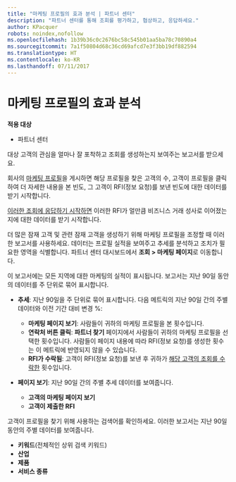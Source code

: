 ```yaml
---
title: "마케팅 프로필의 효과 분석 | 파트너 센터"
description: "파트너 센터를 통해 조회를 평가하고, 협상하고, 응답하세요."
author: KPacquer
robots: noindex,nofollow
ms.openlocfilehash: 1b39b36c0c2676bc58c545b01aa5ba78c70890a4
ms.sourcegitcommit: 7a1f50804d68c36cd69afcd7e3f3bb19df882594
ms.translationtype: HT
ms.contentlocale: ko-KR
ms.lasthandoff: 07/11/2017
---
```

# <a name="analyze-the-effectiveness-of-your-marketing-profile"></a>마케팅 프로필의 효과 분석
<!-- 
https://go.microsoft.com/fwlink/?linkid=849120
-->

**적용 대상**

-  파트너 센터

대상 고객의 관심을 얼마나 잘 포착하고 조회를 생성하는지 보여주는 보고서를 받으세요.

회사의 [마케팅 프로필](create-a-marketing-profile.md)을 게시하면 해당 프로필을 찾은 고객의 수, 고객이 프로필을 클릭하여 더 자세한 내용을 본 빈도, 그 고객이 RFI(정보 요청)를 보낸 빈도에 대한 데이터를 받기 시작합니다. 

[이러한 조회에 응답하기 시작하면](responding-to-referrals.md) 이러한 RFI가 얼만큼 비즈니스 거래 성사로 이어졌는지에 대한 데이터를 받기 시작합니다.

더 많은 잠재 고객 및 관련 잠재 고객을 생성하기 위해 마케팅 프로필을 조정할 때 이러한 보고서를 사용하세요. 데이터는 프로필 실적을 보여주고 추세를 분석하고 조치가 필요한 영역을 식별합니다. 파트너 센터 대시보드에서 **조회 > 마케팅 페이지**로 이동합니다.

이 보고서에는 모든 지역에 대한 마케팅의 실적이 표시됩니다. 보고서는 지난 90일 동안의 데이터를 주 단위로 묶어 표시합니다.

*  **추세**: 지난 90일을 주 단위로 묶어 표시합니다. 다음 메트릭의 지난 90일 간의 주별 데이터와 이전 기간 대비 변경 %:

   * **마케팅 페이지 보기**: 사람들이 귀하의 마케팅 프로필을 본 횟수입니다.
   * **연락처 버튼 클릭**: **파트너 찾기** 페이지에서 사람들이 귀하의 마케팅 프로필을 선택한 횟수입니다. 사람들이 페이지 내용에 따라 RFI(정보 요청)를 생성한 횟수는 이 메트릭에 반영되지 않을 수 있습니다.
   * **RFI가 수락됨**: 고객이 RFI(정보 요청)를 보낸 후 귀하가 [해당 고객의 조회를 수락한](responding-to-referrals.md) 횟수입니다.


*  **페이지 보기**: 지난 90일 간의 주별 추세 데이터를 보여줍니다.
   *  **고객의 마케팅 페이지 보기**
   *  **고객이 제출한 RFI**

고객이 프로필을 찾기 위해 사용하는 검색어를 확인하세요. 이러한 보고서는 지난 90일 동안의 주별 데이터를 보여줍니다.

*  **키워드**(전체적인 상위 검색 키워드) 
*  **산업**
*  **제품**
*  **서비스 종류**

